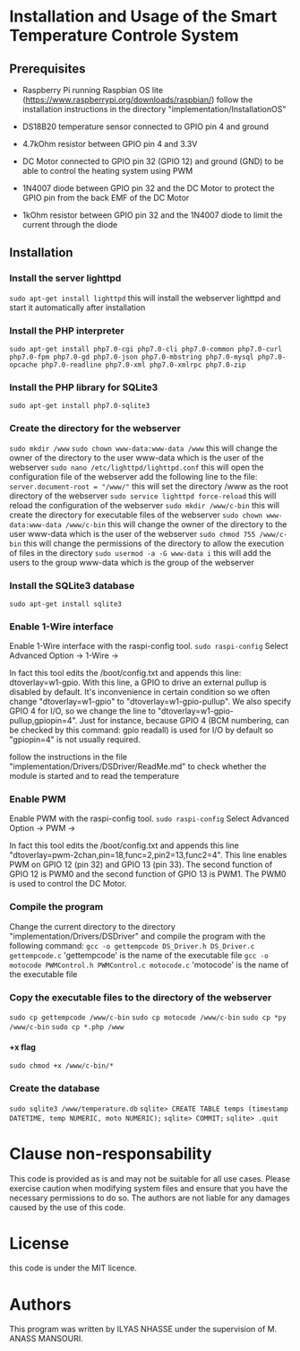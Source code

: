 # Installation and Usage of the Smart Temperature Controle System
## Prerequisites
* Raspberry Pi running Raspbian OS lite (https://www.raspberrypi.org/downloads/raspbian/) follow the installation instructions in the directory "implementation/InstallationOS"

* DS18B20 temperature sensor connected to GPIO pin 4 and ground
* 4.7kOhm resistor between GPIO pin 4 and 3.3V
* DC Motor connected to GPIO pin 32 (GPIO 12) and ground (GND) to be able to control the heating system using PWM
* 1N4007 diode between GPIO pin 32 and the DC Motor to protect the GPIO pin from the back EMF of the DC Motor
* 1kOhm resistor between GPIO pin 32 and the 1N4007 diode to limit the current through the diode

## Installation
### Install the server lighttpd
`sudo apt-get install lighttpd`
this will install the webserver lighttpd and start it automatically after installation

### Install the PHP interpreter
`sudo apt-get install php7.0-cgi php7.0-cli php7.0-common php7.0-curl php7.0-fpm php7.0-gd php7.0-json php7.0-mbstring php7.0-mysql php7.0-opcache php7.0-readline php7.0-xml php7.0-xmlrpc php7.0-zip`

### Install the PHP library for SQLite3
`sudo apt-get install php7.0-sqlite3`

### Create the directory for the webserver 
`sudo mkdir /www`
`sudo chown www-data:www-data /www` this will change the owner of the directory to the user www-data which is the user of the webserver 
`sudo nano /etc/lighttpd/lighttpd.conf` this will open the configuration file of the webserver
add the following line to the file:
`server.document-root = "/www/"` this will set the directory /www as the root directory of the webserver
`sudo service lighttpd force-reload` this will reload the configuration of the webserver
`sudo mkdir /www/c-bin` this will create the directory for executable files of the webserver
`sudo chown www-data:www-data /www/c-bin` this will change the owner of the directory to the user www-data which is the user of the webserver
`sudo chmod 755 /www/c-bin` this will change the permissions of the directory to allow the execution of files in the directory
`sudo usermod -a -G www-data i` this will add the users to the group www-data which is the group of the webserver

### Install the SQLite3 database
`sudo apt-get install sqlite3`

### Enable 1-Wire interface
Enable 1-Wire interface with the raspi-config tool.
`sudo raspi-config`
Select Advanced Option -> 1-Wire -> <Yes>

In fact this tool edits the /boot/config.txt and appends this line: dtoverlay=w1-gpio. With this line, a GPIO to drive an external pullup is disabled by default. It's inconvenience in certain condition so we often change "dtoverlay=w1-gpio" to "dtoverlay=w1-gpio-pullup". We also specify GPIO 4 for I/O, so we change the line to "dtoverlay=w1-gpio-pullup,gpiopin=4". Just for instance, because GPIO 4 (BCM numbering, can be checked by this command: gpio readall) is used for I/O by default so "gpiopin=4" is not usually required.

follow the instructions in the file "implementation/Drivers/DSDriver/ReadMe.md" to check whether the module is started and to read the temperature

### Enable PWM
Enable PWM with the raspi-config tool.
`sudo raspi-config`
Select Advanced Option -> PWM -> <Yes>

In fact this tool edits the /boot/config.txt and appends this line "dtoverlay=pwm-2chan,pin=18,func=2,pin2=13,func2=4". This line enables PWM on GPIO 12 (pin 32) and GPIO 13 (pin 33). The second function of GPIO 12 is PWM0 and the second function of GPIO 13 is PWM1. The PWM0 is used to control the DC Motor.

### Compile the program
Change the current directory to the directory "implementation/Drivers/DSDriver" and compile the program with the following command:
`gcc -o gettempcode DS_Driver.h DS_Driver.c gettempcode.c`
'gettempcode' is the name of the executable file
`gcc -o motocode PWMControl.h PWMControl.c motocode.c`
'motocode' is the name of the executable file

### Copy the executable files to the directory of the webserver
`sudo cp gettempcode /www/c-bin`
`sudo cp motocode /www/c-bin`
`sudo cp *py /www/c-bin`
`sudo cp *.php /www`
#### +x flag
`sudo chmod +x /www/c-bin/*`

### Create the database
`sudo sqlite3 /www/temperature.db`
`sqlite> CREATE TABLE temps (timestamp DATETIME, temp NUMERIC, moto NUMERIC);`
`sqlite> COMMIT;`
`sqlite> .quit`

# Clause non-responsability

This code is provided as is and may not be suitable for all use cases. Please exercise caution when modifying system files and ensure that you have the necessary permissions to do so. The authors are not liable for any damages caused by the use of this code.

# License

this code is under the MIT licence.

# Authors

This program was written by ILYAS NHASSE under the supervision of M. ANASS MANSOURI.





